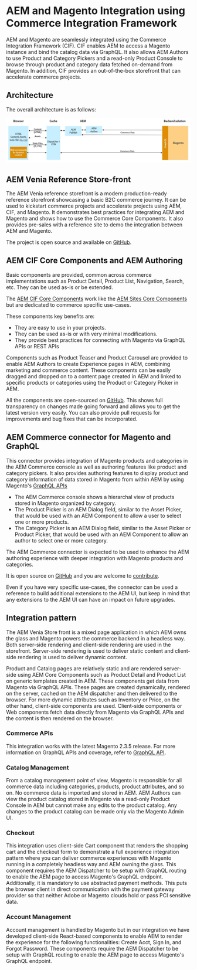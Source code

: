 # AEM and Magento Integration using Commerce Integration Framework

AEM and Magento are seamlessly integrated using the Commerce Integration Framework (CIF). CIF enables AEM to access a Magento instance and bind the catalog data via GraphQL. It also allows AEM Authors to use Product and Category Pickers and a read-only Product Console to browse through product and category data fetched on-demand from Magento. In addition, CIF provides an out-of-the-box storefront that can accelerate commerce projects.

## Architecture

The overall architecture is as follows:

![AEM Magento Architecture Overview](images/AEM_Magento_Architecture.JPG)

## AEM Venia Reference Store-front

The AEM Venia reference storefront is a modern production-ready reference storefront showcasing a basic B2C commerce journey. It can be used to kickstart commerce projects and accelerate projects using AEM, CIF, and Magento. It demonstrates best practices for integrating AEM and Magento and shows how to use the Commerce Core Components. It also provides pre-sales with a reference site to demo the integration between AEM and Magento.

The project is open source and available on [GitHub](https://github.com/adobe/aem-cif-project-archetype).

## AEM CIF Core Components and AEM Authoring

Basic components are provided, common across commerce implementations such as Product Detail, Product List, Navigation, Search, etc. They can be used as-is or be extended.

The [AEM CIF Core Components](https://github.com/adobe/aem-core-cif-components) work like the [AEM Sites Core Components](https://github.com/adobe/aem-core-wcm-components) but are dedicated to commerce specific use-cases.

These components key benefits are:

- They are easy to use in your projects.
- They can be used as-is or with very minimal modifications.
- They provide best practices for connecting with Magento via GraphQL APIs or REST APIs

Components such as Product Teaser and Product Carousel are provided to enable AEM Authors to create Experience pages in AEM, combining marketing and commerce content. These components can be easily dragged and dropped on to a content page created in AEM and linked to specific products or categories using the Product or Category Picker in AEM.

All the components are open-sourced on [GitHub](https://github.com/adobe/aem-core-cif-components).
This shows full transparency on changes made going forward and allows you to get the latest version very easily. You can also provide pull requests for improvements and bug fixes that can be incorporated.

## AEM Commerce connector for Magento and GraphQL

This connector provides integration of Magento products and categories in the AEM Commerce console as well as authoring features like product and category pickers. It also provides authoring features to display product and category information of data stored in Magento from within AEM by using Magento's [GraphQL APIs](https://devdocs.magento.com/guides/v2.3/graphql/index.html)

- The AEM Commerce console shows a hierarchal view of products stored in Magento organized by category.
- The Product Picker is an AEM Dialog field, similar to the Asset Picker, that would be used with an AEM Component to allow a user to select one or more products.
- The Category Picker is an AEM Dialog field, similar to the Asset Picker or Product Picker, that would be used with an AEM Component to allow an author to select one or more category.

The AEM Commerce connector is expected to be used to enhance the AEM authoring experience with deeper integration with Magento products and categories.

It is open source on [GitHub](https://github.com/adobe/commerce-cif-connector) and you are welcome to [contribute](https://github.com/adobe/commerce-cif-connector/blob/master/.github/CONTRIBUTING.md).

Even if you have very specific use-cases, the connector can be used a reference to build additional extensions to the AEM UI, but keep in mind that any extensions to the AEM UI can have an impact on future upgrades.

## Integration pattern

The AEM Venia Store front is a mixed page application in which AEM owns the glass and Magento powers the commerce backend in a headless way. Both server-side rendering and client-side rendering are used in the storefront. Server-side rendering is used to deliver static content and client-side rendering is used to deliver dynamic content.

Product and Catalog pages are relatively static and are rendered server-side using AEM Core Components such as Product Detail and Product List on generic templates created in AEM. These components get data from Magento via GraphQL APIs.
These pages are created dynamically, rendered on the server, cached on the AEM dispatcher and then delivered to the browser.
For more dynamic attributes such as Inventory or Price, on the other hand, client-side components are used. Client-side components or Web components fetch data directly from Magento via GraphQL APIs and the content is then rendered on the browser.

### Commerce APIs

This integration works with the latest Magento 2.3.5 release. For more information on GraphQL APIs and coverage, refer to [GraphQL API](https://devdocs.magento.com/guides/v2.3/graphql/index.html). 

### Catalog Management

From a catalog management point of view, Magento is responsible for all commerce data including categories, products, product attributes, and so on. No commerce data is imported and stored in AEM. AEM Authors can view the product catalog stored in Magento via a read-only Product Console in AEM but cannot make any edits to the product catalog. Any changes to the product catalog can be made only via the Magento Admin UI.

### Checkout

This integration uses client-side Cart component that renders the shopping cart and the checkout form to demonstrate a full experience integration pattern where you can deliver commerce experiences with Magento running in a completely headless way and AEM owning the glass. This component requires the AEM Dispatcher to be setup with GraphQL routing to enable the AEM page to access Magento's GraphQL endpoint. Additionally, it is mandatory to use abstracted payment methods. This puts the browser client in direct communication with the payment gateway provider so that neither Adobe or Magento clouds hold or pass PCI sensitive data. 

### Account Management

Account management is handled by Magento but in our integration we have developed client-side React-based components to enable AEM to render the experience for the following functionalities: Create Acct, Sign In, and Forgot Password. These components require the AEM Dispatcher to be setup with GraphQL routing to enable the AEM page to access Magento's GraphQL endpoint. 

